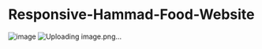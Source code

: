 # Responsive-Hammad-Food-Website

![image](https://github.com/HammadAdnan201/Responsive-Hammad-Food-Website/assets/168765100/c85d5931-b0d4-41b4-a33e-cd4aaee0ab44)
![Uploading image.png…]()


